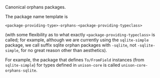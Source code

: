 Canonical orphans packages.

The package name template is

```
<package-providing-type>-orphans-<package-providing-typeclass>
```

(with some flexibility as to what exactly `<package-providing-typeclass>` is called; for example, although we are 
currently using the `sqlite-simple` package, we call suffix sqlite orphan packages with `-sqlite`, not `-sqlite-simple`,
for no great reason other than aesthetics).

For example, the package that defines `To/FromField` instances (from `sqlite-simple`) for types defined in `unison-core`
is called `unison-core-orphans-sqlite`.
